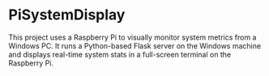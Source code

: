 # PiSystemDisplay
This project uses a Raspberry Pi to visually monitor system metrics from a Windows PC. It runs a Python-based Flask server on the Windows machine and displays real-time system stats in a full-screen terminal on the Raspberry Pi.
